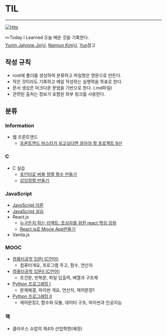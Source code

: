 # TIL
***
[![Hits](https://hits.seeyoufarm.com/api/count/incr/badge.svg?url=https://github.com/jdaun/TIL)](https://hits.seeyoufarm.com/)


:pencil2:Today I Learned 오늘 배운 것을 기록한다.  
[Yurim Jalynne Jin](https://github.com/milooy)님, [Namjun Kim](https://github.com/namjunemy)님, [Yun](https://github.com/cheese10yun)참고  



## 작성 규칙
* root에 폴더를 생성하여 분류하고 파일명은 영문으로 만든다.
* 작은 것이라도 기록하고 매일 작성하는 실행력을 목표로 한다.
* 문서 생성은 마크다운 문법을 기반으로 한다. (.md파일)
* 관련된 출처는 정보가 포함된 외부 링크를 사용한다.



## 분류
### Information
* 웹 프론트엔드 
  * [프론트엔드 마스터가 되고싶다면 알아야 할 프로젝트 9선](https://github.com/jdaun/TIL/blob/master/Information/Web-front-end/9projectsforMaster.md)

### C
* C 실습
  * [포인터로 버블 정렬 함수 만들기](https://github.com/jdaun/TIL/blob/master/C/c_ex/bubblesort.md)
  * [삽입정렬 만들기](https://github.com/jdaun/TIL/blob/master/C/c_ex/insertsort.md)
  
### JavaScript
* [JavsScript 이론](https://github.com/jdaun/TIL/blob/master/JavaScript/concept.md)
* [JavaScript 실습](https://github.com/jdaun/TIL/blob/master/JavaScript/jsExample.md)
* React.js
  * [누구든지 하는 리액트: 초심자를 위한 react 핵심 강좌](https://github.com/dovvn/TIL/tree/master/React.js)
  * [React.js로 Movie App만들기](https://github.com/dovvn/TIL/blob/master/React.js/first-webservice.md)
* Vanila.js
### MOOC
* [컴퓨터공학 입문I (C언어)](https://github.com/jdaun/TIL/blob/master/MOOC/CS_part1.md)
  * 컴퓨터개요, 프로그램 주고, 함수, 연산자
* [컴퓨터공학 입문II (C언어)](https://github.com/jdaun/TIL/blob/master/MOOC/CS_part2.md)
  * 조건문, 반복문, 파일 입출력, 배열과 구조체
* [Python 프로그래밍 I](https://github.com/jdaun/TIL/blob/master/MOOC/Python_part1.md)
  * 문제해결, 파이썬 개요, 연산자, 제어문장1
* [Python 프로그래밍 II](https://github.com/jdaun/TIL/blob/master/MOOC/Python_part2.md)
  * 제어문장2, 함수와 모듈, 데이터 구조, 파이썬과 인공지능
### 책
* 클라우스 슈밥의 제4차 산업혁명(예정)
